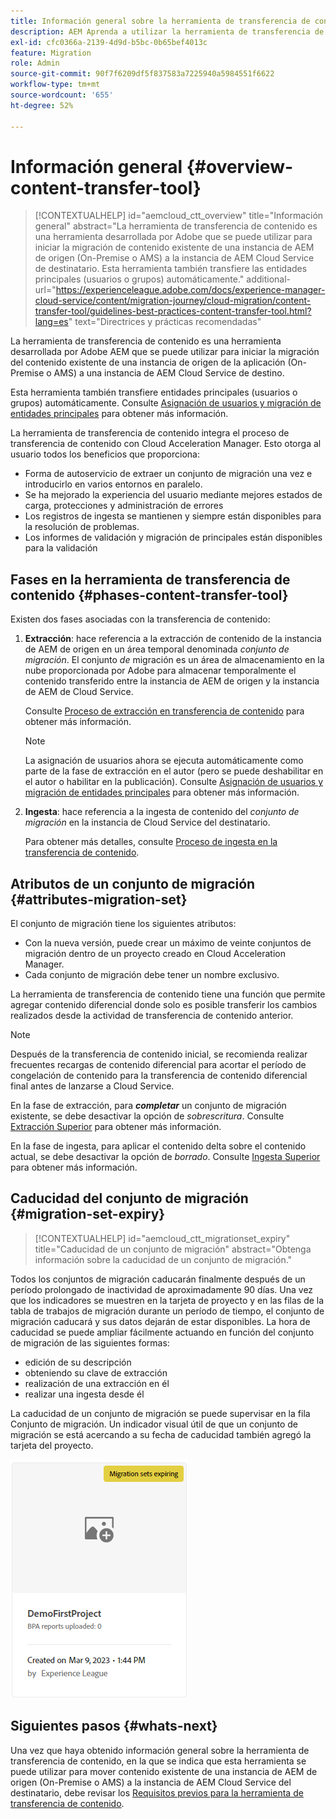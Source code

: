 ```yaml
---
title: Información general sobre la herramienta de transferencia de contenido
description: AEM Aprenda a utilizar la herramienta de transferencia de contenido para transferir contenido de una instancia de local a AEM as a Cloud Service
exl-id: cfc0366a-2139-4d9d-b5bc-0b65bef4013c
feature: Migration
role: Admin
source-git-commit: 90f7f6209df5f837583a7225940a5984551f6622
workflow-type: tm+mt
source-wordcount: '655'
ht-degree: 52%

---
```


# Información general {#overview-content-transfer-tool}

>[!CONTEXTUALHELP]
>id="aemcloud_ctt_overview"
>title="Información general"
>abstract="La herramienta de transferencia de contenido es una herramienta desarrollada por Adobe que se puede utilizar para iniciar la migración de contenido existente de una instancia de AEM de origen (On-Premise o AMS) a la instancia de AEM Cloud Service de destinatario. Esta herramienta también transfiere las entidades principales (usuarios o grupos) automáticamente."
>additional-url="https://experienceleague.adobe.com/docs/experience-manager-cloud-service/content/migration-journey/cloud-migration/content-transfer-tool/guidelines-best-practices-content-transfer-tool.html?lang=es" text="Directrices y prácticas recomendadas"

La herramienta de transferencia de contenido es una herramienta desarrollada por Adobe AEM que se puede utilizar para iniciar la migración del contenido existente de una instancia de origen de la aplicación (On-Premise o AMS) a una instancia de AEM Cloud Service de destino.

Esta herramienta también transfiere entidades principales (usuarios o grupos) automáticamente.  Consulte [Asignación de usuarios y migración de entidades principales](/help/journey-migration/content-transfer-tool/using-content-transfer-tool/user-mapping-and-migration.md) para obtener más información.

La herramienta de transferencia de contenido integra el proceso de transferencia de contenido con Cloud Acceleration Manager. Esto otorga al usuario todos los beneficios que proporciona:

* Forma de autoservicio de extraer un conjunto de migración una vez e introducirlo en varios entornos en paralelo.
* Se ha mejorado la experiencia del usuario mediante mejores estados de carga, protecciones y administración de errores
* Los registros de ingesta se mantienen y siempre están disponibles para la resolución de problemas.
* Los informes de validación y migración de principales están disponibles para la validación

## Fases en la herramienta de transferencia de contenido {#phases-content-transfer-tool}

Existen dos fases asociadas con la transferencia de contenido:

1. **Extracción**: hace referencia a la extracción de contenido de la instancia de AEM de origen en un área temporal denominada *conjunto de migración*. El conjunto *de* migración es un área de almacenamiento en la nube proporcionada por Adobe para almacenar temporalmente el contenido transferido entre la instancia de AEM de origen y la instancia de AEM de Cloud Service.

   Consulte [Proceso de extracción en transferencia de contenido](/help/journey-migration/content-transfer-tool/using-content-transfer-tool/extracting-content.md) para obtener más información.

   >[!NOTE]
   >La asignación de usuarios ahora se ejecuta automáticamente como parte de la fase de extracción en el autor (pero se puede deshabilitar en el autor o habilitar en la publicación). Consulte [Asignación de usuarios y migración de entidades principales](/help/journey-migration/content-transfer-tool/using-content-transfer-tool/user-mapping-and-migration.md) para obtener más información.

1. **Ingesta**: hace referencia a la ingesta de contenido del *conjunto de migración* en la instancia de Cloud Service del destinatario.

   Para obtener más detalles, consulte [Proceso de ingesta en la transferencia de contenido](/help/journey-migration/content-transfer-tool/using-content-transfer-tool/ingesting-content.md).

## Atributos de un conjunto de migración {#attributes-migration-set}

El conjunto de migración tiene los siguientes atributos:

* Con la nueva versión, puede crear un máximo de veinte conjuntos de migración dentro de un proyecto creado en Cloud Acceleration Manager.
* Cada conjunto de migración debe tener un nombre exclusivo.

La herramienta de transferencia de contenido tiene una función que permite agregar contenido diferencial donde solo es posible transferir los cambios realizados desde la actividad de transferencia de contenido anterior.

>[!NOTE]
>Después de la transferencia de contenido inicial, se recomienda realizar frecuentes recargas de contenido diferencial para acortar el período de congelación de contenido para la transferencia de contenido diferencial final antes de lanzarse a Cloud Service.

En la fase de extracción, para ***completar*** un conjunto de migración existente, se debe desactivar la opción de *sobrescritura*. Consulte [Extracción Superior](/help/journey-migration/content-transfer-tool/using-content-transfer-tool/extracting-content.md#top-up-extraction-process) para obtener más información.

En la fase de ingesta, para aplicar el contenido delta sobre el contenido actual, se debe desactivar la opción de *borrado*. Consulte [Ingesta Superior](/help/journey-migration/content-transfer-tool/using-content-transfer-tool/ingesting-content.md#top-up-ingestion-process) para obtener más información.

## Caducidad del conjunto de migración {#migration-set-expiry}

>[!CONTEXTUALHELP]
>id="aemcloud_ctt_migrationset_expiry"
>title="Caducidad de un conjunto de migración"
>abstract="Obtenga información sobre la caducidad de un conjunto de migración."

Todos los conjuntos de migración caducarán finalmente después de un período prolongado de inactividad de aproximadamente 90 días. Una vez que los indicadores se muestren en la tarjeta de proyecto y en las filas de la tabla de trabajos de migración durante un período de tiempo, el conjunto de migración caducará y sus datos dejarán de estar disponibles. La hora de caducidad se puede ampliar fácilmente actuando en función del conjunto de migración de las siguientes formas:

* edición de su descripción
* obteniendo su clave de extracción
* realización de una extracción en él
* realizar una ingesta desde él

La caducidad de un conjunto de migración se puede supervisar en la fila Conjunto de migración. Un indicador visual útil de que un conjunto de migración se está acercando a su fecha de caducidad también agregó la tarjeta del proyecto.

![imagen](/help/journey-migration/content-transfer-tool/assets-ctt/cttcam29.png)


## Siguientes pasos {#whats-next}

Una vez que haya obtenido información general sobre la herramienta de transferencia de contenido, en la que se indica que esta herramienta se puede utilizar para mover contenido existente de una instancia de AEM de origen (On-Premise o AMS) a la instancia de AEM Cloud Service del destinatario, debe revisar los [Requisitos previos para la herramienta de transferencia de contenido](/help/journey-migration/content-transfer-tool/using-content-transfer-tool/prerequisites-content-transfer-tool.md).
